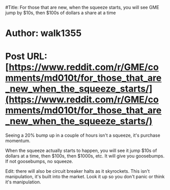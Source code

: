 #Title: For those that are new, when the squeeze starts, you will see GME jump by $10s, then $100s of dollars a share at a time
# Author: walk1355
# Post URL: [https://www.reddit.com/r/GME/comments/md010t/for_those_that_are_new_when_the_squeeze_starts/](https://www.reddit.com/r/GME/comments/md010t/for_those_that_are_new_when_the_squeeze_starts/)


Seeing a 20% bump up in a couple of hours isn't a squeeze, it's purchase momentum.

When the squeeze actually starts to happen, you will see it jump $10s of dollars at a time, then $100s, then $1000s, etc.  It will give you goosebumps.  If not goosebumps, no squeeze.

Edit: there will also be circuit breaker halts as it skyrockets. This isn't manipulation, it's built into the market. Look it up so you don't panic or think it's manipulation.